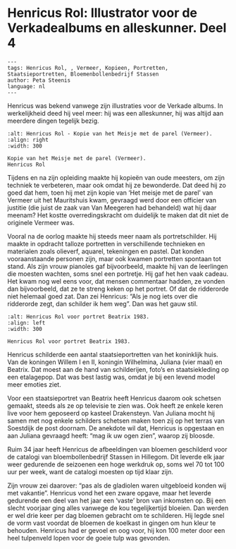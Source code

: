 # Henricus Rol: Illustrator voor de Verkadealbums en alleskunner. Deel 4

```{post} 2023-04-18
---
tags: Henricus Rol, , Vermeer, Kopieen, Portretten, Staatsieportretten, Bloemenbollenbedrijf Stassen
author: Peta Steenis
language: nl
---
```

Henricus was bekend vanwege zijn illustraties voor de Verkade albums.
In werkelijkheid deed hij veel meer: hij was een alleskunner, hij was altijd aan meerdere dingen tegelijk bezig.

```{figure} /images/HenricusRol_KopieVermeer.bmp
:alt: Henricus Rol - Kopie van het Meisje met de parel (Vermeer).
:align: right
:width: 300

Kopie van het Meisje met de parel (Vermeer).  
Henricus Rol
```

Tijdens en na zijn opleiding maakte hij kopieën van oude meesters, om zijn techniek te verbeteren, maar ook omdat hij ze bewonderde.
Dat deed hij zo goed dat hem, toen hij met zijn kopie van ‘Het meisje met de parel’ van Vermeer uit het Mauritshuis kwam, gevraagd werd door een officier van justitie (die juist de zaak van Van Meegeren had behandeld) wat hij daar meenam?
Het kostte overredingskracht om duidelijk te maken dat dit niet de originele Vermeer was.

Vooral na de oorlog maakte hij steeds meer naam als portretschilder.
Hij maakte in opdracht talloze portretten in verschillende technieken en materialen zoals olieverf, aquarel, tekeningen en pastel.
Dat konden vooraanstaande personen zijn, maar ook kwamen portretten spontaan tot stand.
Als zijn vrouw pianoles gaf bijvoorbeeld, maakte hij van de leerlingen die moesten wachten, soms snel een portretje.
Hij gaf het hen vaak cadeau.
Het kwam nog wel eens voor, dat mensen commentaar hadden, ze vonden dan bijvoorbeeld, dat ze te streng keken op het portret.
Of dat de ridderorde niet helemaal goed zat.
Dan zei Henricus: “Als je nog iets over die ridderorde zegt, dan schilder ik hem weg”.
Dan was het gauw stil.

```{figure} /images/Henricus_Rol_Beatrix_foto_1983.bmp
:alt: Henricus Rol voor portret Beatrix 1983.
:align: left
:width: 300

Henricus Rol voor portret Beatrix 1983.
```

Henricus schilderde een aantal staatsieportretten van het koninklijk huis.
Van de koningen Willem I en II, koningin Wilhelmina, Juliana (vier maal) en Beatrix.
Dat moest aan de hand van schilderijen, foto’s en staatsiekleding op een etalagepop.
Dat was best lastig was, omdat je bij een levend model meer emoties ziet.

Voor een staatsieportret van Beatrix heeft Henricus daarom ook schetsen gemaakt, steeds als ze op televisie te zien was.
Ook heeft ze enkele keren live voor hem geposeerd op kasteel Drakensteyn.
Van Juliana mocht hij samen met nog enkele schilders schetsen maken toen zij op het terras van Soestdijk de post doornam.
De anekdote wil dat, Henricus is opgestaan en aan Juliana gevraagd heeft: “mag ik uw ogen zien”, waarop zij bloosde.

Ruim 34 jaar heeft Henricus de afbeeldingen van bloemen geschilderd voor de catalogi van bloembollenbedrijf Stassen in Hillegom. Dit leverde elk jaar weer gedurende de seizoenen een hoge werkdruk op, soms wel 70 tot 100 uur per week, want de catalogi moesten op tijd klaar zijn.

Zijn vrouw zei daarover: “pas als de gladiolen waren uitgebloeid konden wij met vakantie”.
Henricus vond het een zware opgave, maar het leverde gedurende een deel van het jaar een ‘vaste’ bron van inkomsten op.
Bij een slecht voorjaar ging alles vanwege de kou tegelijkertijd bloeien.
Dan werden er wel drie keer per dag bloemen gebracht om te schilderen.
Hij legde snel de vorm vast voordat de bloemen de koelkast in gingen om hun kleur te behouden.
Henricus had er gevoel en oog voor, hij kon 100 meter door een heel tulpenveld lopen voor de goeie tulp was gevonden.
